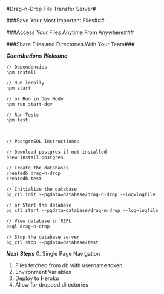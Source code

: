 #Drag-n-Drop File Transfer Server#

###Save Your Most Important Files###

###Access Your Files Anytime From Anywhere###

###Share Files and Directories With Your Team###


***Contributions Welcome***

```
// Dependencies
npm install

// Run locally
npm start

// or Run in Dev Mode
npm run start-dev

// Run Tests
npm test



// PostgreSQL Instructions:

// Download postgres if not installed
brew install postgres

// Create the databases
createdb drag-n-drop
createdb test

// Initialize the database
pg_ctl init --pgdata=database/drag-n-drop --log=logfile

// or Start the database
pg_ctl start --pgdata=database/drag-n-drop --log=logfile

// View database in REPL
psql drag-n-drop

// Stop the database server
pg_ctl stop --pgdata=database/test

```


***Next Steps***
0. Single Page Navigation
1. Files fetched from db with username token
2. Environment Variables
3. Deploy to Heroku
4. Allow for dropped directories





